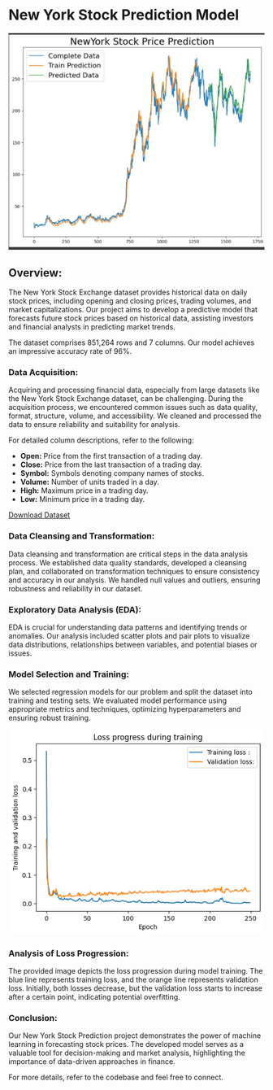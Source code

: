 # New York Stock Prediction Model

![Stock Price Prediction](Prediction_graph.png)

## Overview:
The New York Stock Exchange dataset provides historical data on daily stock prices, including opening and closing prices, trading volumes, and market capitalizations. Our project aims to develop a predictive model that forecasts future stock prices based on historical data, assisting investors and financial analysts in predicting market trends.

The dataset comprises 851,264 rows and 7 columns. Our model achieves an impressive accuracy rate of 96%.

### Data Acquisition:
Acquiring and processing financial data, especially from large datasets like the New York Stock Exchange dataset, can be challenging. During the acquisition process, we encountered common issues such as data quality, format, structure, volume, and accessibility. We cleaned and processed the data to ensure reliability and suitability for analysis.

For detailed column descriptions, refer to the following:

- **Open:** Price from the first transaction of a trading day.
- **Close:** Price from the last transaction of a trading day.
- **Symbol:** Symbols denoting company names of stocks.
- **Volume:** Number of units traded in a day.
- **High:** Maximum price in a trading day.
- **Low:** Minimum price in a trading day.

[Download Dataset](https://drive.google.com/file/d/1IVYVh0ZfZxhBCDD8rYgDihKAu_B6HtO/view?usp=share_link)

### Data Cleansing and Transformation:
Data cleansing and transformation are critical steps in the data analysis process. We established data quality standards, developed a cleansing plan, and collaborated on transformation techniques to ensure consistency and accuracy in our analysis. We handled null values and outliers, ensuring robustness and reliability in our dataset.

### Exploratory Data Analysis (EDA):
EDA is crucial for understanding data patterns and identifying trends or anomalies. Our analysis included scatter plots and pair plots to visualize data distributions, relationships between variables, and potential biases or issues.

### Model Selection and Training:
We selected regression models for our problem and split the dataset into training and testing sets. We evaluated model performance using appropriate metrics and techniques, optimizing hyperparameters and ensuring robust training.


![Loss Progression](Loss.png)

### Analysis of Loss Progression:
The provided image depicts the loss progression during model training. The blue line represents training loss, and the orange line represents validation loss. Initially, both losses decrease, but the validation loss starts to increase after a certain point, indicating potential overfitting.

### Conclusion:
Our New York Stock Prediction project demonstrates the power of machine learning in forecasting stock prices. The developed model serves as a valuable tool for decision-making and market analysis, highlighting the importance of data-driven approaches in finance.

For more details, refer to the codebase and feel free to connect.
